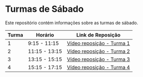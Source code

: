 # Turmas de Sábado

Este repositório contém informações sobre as turmas de sábado.

| Turma | Horário          | Link de Reposição                                     |
|-------|------------------|-------------------------------------------------------|
| 1     | 9:15 - 11:15     | [Vídeo reposição - Turma 1](https://1drv.ms/f/s!AABDE_eMAQ0LgoEA?e=UBJCRY) |
| 2     | 11:15 - 13:15    | [Vídeo reposição - Turma 2](https://1drv.ms/f/s!AABDE_eMAQ0LgoEA?e=UBJCRY) |
| 3     | 13:15 - 15:15    | [Vídeo reposição - Turma 3](https://1drv.ms/f/s!AABDE_eMAQ0LgoEA?e=UBJCRY) |
| 4     | 15:15 - 17:15    | [Vídeo reposição - Turma 4](https://1drv.ms/f/s!AABDE_eMAQ0LgoEA?e=UBJCRY) |
